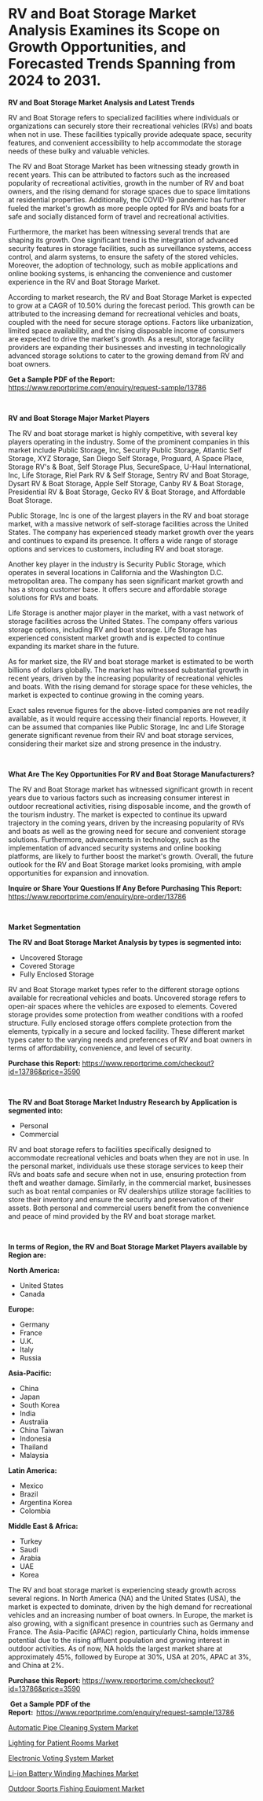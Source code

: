 <p><h1>RV and Boat Storage Market Analysis Examines its Scope on Growth Opportunities, and Forecasted Trends Spanning from 2024 to 2031.</h1></p><p><strong>RV and Boat Storage Market Analysis and Latest Trends</strong></p>
<p><p>RV and Boat Storage refers to specialized facilities where individuals or organizations can securely store their recreational vehicles (RVs) and boats when not in use. These facilities typically provide adequate space, security features, and convenient accessibility to help accommodate the storage needs of these bulky and valuable vehicles.</p><p>The RV and Boat Storage Market has been witnessing steady growth in recent years. This can be attributed to factors such as the increased popularity of recreational activities, growth in the number of RV and boat owners, and the rising demand for storage spaces due to space limitations at residential properties. Additionally, the COVID-19 pandemic has further fueled the market's growth as more people opted for RVs and boats for a safe and socially distanced form of travel and recreational activities.</p><p>Furthermore, the market has been witnessing several trends that are shaping its growth. One significant trend is the integration of advanced security features in storage facilities, such as surveillance systems, access control, and alarm systems, to ensure the safety of the stored vehicles. Moreover, the adoption of technology, such as mobile applications and online booking systems, is enhancing the convenience and customer experience in the RV and Boat Storage Market.</p><p>According to market research, the RV and Boat Storage Market is expected to grow at a CAGR of 10.50% during the forecast period. This growth can be attributed to the increasing demand for recreational vehicles and boats, coupled with the need for secure storage options. Factors like urbanization, limited space availability, and the rising disposable income of consumers are expected to drive the market's growth. As a result, storage facility providers are expanding their businesses and investing in technologically advanced storage solutions to cater to the growing demand from RV and boat owners.</p></p>
<p><strong>Get a Sample PDF of the Report:&nbsp;</strong> <a href="https://www.reportprime.com/enquiry/request-sample/13786">https://www.reportprime.com/enquiry/request-sample/13786</a></p>
<p>&nbsp;</p>
<p><strong>RV and Boat Storage Major Market Players</strong></p>
<p><p>The RV and boat storage market is highly competitive, with several key players operating in the industry. Some of the prominent companies in this market include Public Storage, Inc, Security Public Storage, Atlantic Self Storage, XYZ Storage, San Diego Self Storage, Proguard, A Space Place, Storage RV's & Boat, Self Storage Plus, SecureSpace, U-Haul International, Inc, Life Storage, Riel Park RV & Self Storage, Sentry RV and Boat Storage, Dysart RV & Boat Storage, Apple Self Storage, Canby RV & Boat Storage, Presidential RV & Boat Storage, Gecko RV & Boat Storage, and Affordable Boat Storage.</p><p>Public Storage, Inc is one of the largest players in the RV and boat storage market, with a massive network of self-storage facilities across the United States. The company has experienced steady market growth over the years and continues to expand its presence. It offers a wide range of storage options and services to customers, including RV and boat storage.</p><p>Another key player in the industry is Security Public Storage, which operates in several locations in California and the Washington D.C. metropolitan area. The company has seen significant market growth and has a strong customer base. It offers secure and affordable storage solutions for RVs and boats.</p><p>Life Storage is another major player in the market, with a vast network of storage facilities across the United States. The company offers various storage options, including RV and boat storage. Life Storage has experienced consistent market growth and is expected to continue expanding its market share in the future.</p><p>As for market size, the RV and boat storage market is estimated to be worth billions of dollars globally. The market has witnessed substantial growth in recent years, driven by the increasing popularity of recreational vehicles and boats. With the rising demand for storage space for these vehicles, the market is expected to continue growing in the coming years.</p><p>Exact sales revenue figures for the above-listed companies are not readily available, as it would require accessing their financial reports. However, it can be assumed that companies like Public Storage, Inc and Life Storage generate significant revenue from their RV and boat storage services, considering their market size and strong presence in the industry.</p></p>
<p>&nbsp;</p>
<p><strong>What Are The Key Opportunities For RV and Boat Storage Manufacturers?</strong></p>
<p><p>The RV and Boat Storage market has witnessed significant growth in recent years due to various factors such as increasing consumer interest in outdoor recreational activities, rising disposable income, and the growth of the tourism industry. The market is expected to continue its upward trajectory in the coming years, driven by the increasing popularity of RVs and boats as well as the growing need for secure and convenient storage solutions. Furthermore, advancements in technology, such as the implementation of advanced security systems and online booking platforms, are likely to further boost the market's growth. Overall, the future outlook for the RV and Boat Storage market looks promising, with ample opportunities for expansion and innovation.</p></p>
<p><strong>Inquire or Share Your Questions If Any Before Purchasing This Report:</strong> <a href="https://www.reportprime.com/enquiry/pre-order/13786">https://www.reportprime.com/enquiry/pre-order/13786</a></p>
<p>&nbsp;</p>
<p><strong>Market Segmentation</strong></p>
<p><strong>The RV and Boat Storage Market Analysis by types is segmented into:</strong></p>
<p><ul><li>Uncovered Storage</li><li>Covered Storage</li><li>Fully Enclosed Storage</li></ul></p>
<p><p>RV and Boat Storage market types refer to the different storage options available for recreational vehicles and boats. Uncovered storage refers to open-air spaces where the vehicles are exposed to elements. Covered storage provides some protection from weather conditions with a roofed structure. Fully enclosed storage offers complete protection from the elements, typically in a secure and locked facility. These different market types cater to the varying needs and preferences of RV and boat owners in terms of affordability, convenience, and level of security.</p></p>
<p><strong>Purchase this Report:&nbsp;</strong><a href="https://www.reportprime.com/checkout?id=13786&price=3590">https://www.reportprime.com/checkout?id=13786&price=3590</a></p>
<p>&nbsp;</p>
<p><strong>The RV and Boat Storage Market Industry Research by Application is segmented into:</strong></p>
<p><ul><li>Personal</li><li>Commercial</li></ul></p>
<p><p>RV and boat storage refers to facilities specifically designed to accommodate recreational vehicles and boats when they are not in use. In the personal market, individuals use these storage services to keep their RVs and boats safe and secure when not in use, ensuring protection from theft and weather damage. Similarly, in the commercial market, businesses such as boat rental companies or RV dealerships utilize storage facilities to store their inventory and ensure the security and preservation of their assets. Both personal and commercial users benefit from the convenience and peace of mind provided by the RV and boat storage market.</p></p>
<p>&nbsp;</p>
<p><strong>In terms of Region, the RV and Boat Storage Market Players available by Region are:</strong></p>
<p>
    <p> <strong> North America: </strong>
        <ul>
            <li>United States</li>
            <li>Canada</li>
        </ul>
        </p> 
    <p> <strong> Europe: </strong>
        <ul>
            <li>Germany</li>
            <li>France</li>
            <li>U.K.</li>
            <li>Italy</li>
            <li>Russia</li>
        </ul>
        </p> 
    <p> <strong> Asia-Pacific: </strong>
        <ul>
            <li>China</li>
            <li>Japan</li>
            <li>South Korea</li>
            <li>India</li>
            <li>Australia</li>
            <li>China Taiwan</li>
            <li>Indonesia</li>
            <li>Thailand</li>
            <li>Malaysia</li>
        </ul>
        </p> 
    <p> <strong> Latin America: </strong>
        <ul>
            <li>Mexico</li>
            <li>Brazil</li>
            <li>Argentina Korea</li>
            <li>Colombia</li>
        </ul>
        </p> 
    <p> <strong> Middle East & Africa: </strong>
        <ul>
            <li>Turkey</li>
            <li>Saudi</li>
            <li>Arabia</li>
            <li>UAE</li>
            <li>Korea</li>
        </ul>
    </p>
    </p>
<p><p>The RV and boat storage market is experiencing steady growth across several regions. In North America (NA) and the United States (USA), the market is expected to dominate, driven by the high demand for recreational vehicles and an increasing number of boat owners. In Europe, the market is also growing, with a significant presence in countries such as Germany and France. The Asia-Pacific (APAC) region, particularly China, holds immense potential due to the rising affluent population and growing interest in outdoor activities. As of now, NA holds the largest market share at approximately 45%, followed by Europe at 30%, USA at 20%, APAC at 3%, and China at 2%.</p></p>
<p><strong>Purchase this Report: </strong><a href="https://www.reportprime.com/checkout?id=13786&price=3590">https://www.reportprime.com/checkout?id=13786&price=3590</a></p>
<p>&nbsp;<strong>Get a Sample PDF of the Report:&nbsp;&nbsp;</strong><a href="https://www.reportprime.com/enquiry/request-sample/13786">https://www.reportprime.com/enquiry/request-sample/13786</a></p>
<p><strong></strong></p>
<p><p><a href="https://medium.com/@briaabshire64/automatic-pipe-cleaning-system-nbsp-market-focuses-on-market-share-size-and-projected-forecast-554b8570deba">Automatic Pipe Cleaning System Market</a></p><p><a href="https://www.linkedin.com/pulse/lighting-patient-rooms-market-size-growth-forecast-from-9xvqe?trackingId=f2E0OO9oQQu8633mP0tH0Q%3D%3D">Lighting for Patient Rooms Market</a></p><p><a href="https://www.linkedin.com/pulse/electronic-voting-system-market-research-report-provides-xzm7c?trackingId=5YwkrEnkSh6vrFT5s2KvLQ%3D%3D">Electronic Voting System Market</a></p><p><a href="https://medium.com/@briaabshire64/li-ion-battery-winding-machines-market-size-and-market-trends-complete-industry-overview-2023-to-67cb542cb717">Li-ion Battery Winding Machines Market</a></p><p><a href="https://issuu.com/reportprime-2/docs/outdoor-sports-fishing-equipment-market-size-2030.">Outdoor Sports Fishing Equipment Market</a></p></p>